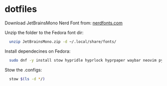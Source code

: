 # dotfiles
Download JetBrainsMono Nerd Font from: 
[nerdfonts.com](https://www.nerdfonts.com/font-downloads)

Unzip the folder to the Fedora font dir:
```bash
  unzip JetBrainsMono.zip -d ~/.local/share/fonts/
```

Install dependecines on Fedora:

```bash
  sudo dnf -y install stow hypridle hyprlock hyprpaper waybar neovim python3-neovim wofi
```

Stow the .configs:
```bash
  stow $(ls -d */) 
```

